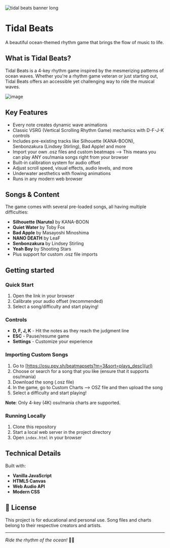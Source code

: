 ![tidal beats banner long](https://github.com/user-attachments/assets/be588338-19e7-4c75-bb4b-aeddc60700b3)

# Tidal Beats

A beautiful ocean-themed rhythm game that brings the flow of music to life. 

## What is Tidal Beats?

Tidal Beats is a 4-key rhythm game inspired by the mesmerizing patterns of ocean waves. Whether you're a rhythm game veteran or just starting out, Tidal Beats offers an accessible yet challenging way to ride the musical waves.

![image](https://github.com/user-attachments/assets/e50143bb-d91b-4edf-a5f2-e48a14eeb892)


## Key Features

- Every note creates dynamic wave animations
- Classic VSRG (Vertical Scrolling Rhythm Game) mechanics with D-F-J-K controls
- Includes pre-existing tracks like Silhouette (KANA-BOON), Senbonzakura (Lindsey Stirling), Bad Apple! and more
- Import your own .osz files and custom beatmaps --> This means you can play ANY osu!mania songs right from your browser
- Built-in calibration system for audio offset
- Adjust scroll speed, visual effects, audio levels, and more
- Underwater aesthetics with flowing animations
- Runs in any modern web browser


##  Songs & Content

The game comes with several pre-loaded songs, all having multiple difficulties:
- **Silhouette (Naruto)** by KANA-BOON 
- **Quiet Water** by Toby Fox
- **Bad Apple** by Masayoshi Minoshima
- **NANO DEATH** by LeaF
- **Senbonzakura** by Lindsey Stirling
- **Yeah Boy** by Shooting Stars
- Plus support for custom .osz file imports

## Getting started

### Quick Start
1. Open the link in your browser
2. Calibrate your audio offset (recommended)
3. Select a song/difficulty and start playing!

### Controls
- **D, F, J, K** - Hit the notes as they reach the judgment line
- **ESC** - Pause/resume game
- **Settings** - Customize your experience

### Importing Custom Songs
1. Go to [https://osu.ppy.sh/beatmapsets?m=3&sort=plays_desc](url)
2. Choose or search for a song that you like (ensure that it supports osu!mania)
3. Download the song (.osz file)
4. In the game, go to Custom Charts --> OSZ file and then upload the song
5. Select a difficulty and start playing!

**Note**: Only 4-key (4K) osu!mania charts are supported.

### Running Locally
1. Clone this repository
2. Start a local web server in the project directory
3. Open `index.html` in your browser

## Technical Details

Built with:
- **Vanilla JavaScript**
- **HTML5 Canvas**
- **Web Audio API**
- **Modern CSS**



## 📄 License

This project is for educational and personal use. Song files and charts belong to their respective creators and artists.

---

*Ride the rhythm of the ocean!* 🌊🎵
